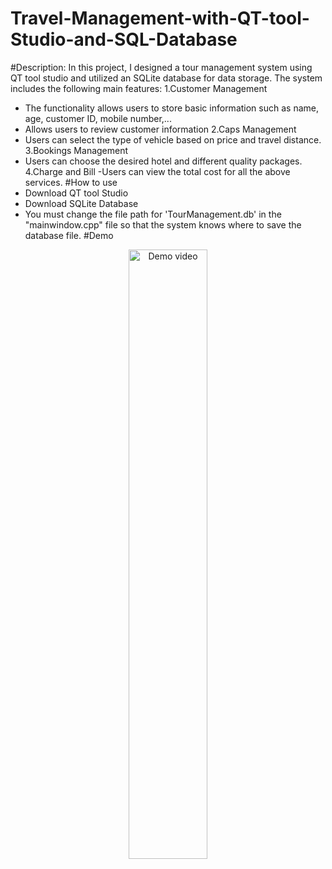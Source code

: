 # Travel-Management-with-QT-tool-Studio-and-SQL-Database
#Description:
In this project, I designed a tour management system using QT tool studio and utilized an SQLite database for data storage. The system includes the following main features:
1.Customer Management
- The functionality allows users to store basic information such as name, age, customer ID, mobile number,...
- Allows users to review customer information
2.Caps Management
- Users can select the type of vehicle based on price and travel distance.
3.Bookings Management
- Users can choose the desired hotel and different quality packages.
4.Charge and Bill
-Users can view the total cost for all the above services.
#How to use
- Download QT tool Studio 
- Download SQLite Database
- You must change the file path for 'TourManagement.db' in the "mainwindow.cpp" file so that the system knows where to save the database file.
#Demo 
<p align="center">
  <a href="https://youtu.be/WtcG-WMJjDU">
    <img src="https://img.youtube.com/vi/WtcG-WMJjDU/0.jpg" alt="Demo video" width="50%">
  </a>
</p>
